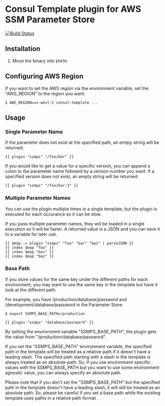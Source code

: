 # Consul Template plugin for AWS SSM Parameter Store

[![Build Status](https://travis-ci.com/stanimoto/consul-template-aws-ssmps.svg?branch=master)](https://travis-ci.com/stanimoto/consul-template-aws-ssmps)

## Installation

1. Move the binary into `$PATH`.

## Configuring AWS Region

If you want to set the AWS region via the environment variable, set the "AWS_REGION" to the region you want.

```shell
$ AWS_REGION=us-west-2 consul-template ...
```

## Usage

### Single Parameter Name

If the parameter does not exist at the specified path, an emtpy string will be returned.

```liquid
{{ plugin "ssmps" "/foo/bar" }}
```

If you would like to get a value for a specific version, you can append a colon to the parameter name followed by a version number you want. If a specified version does not exist, an empty string will be returned.

```liquid
{{ plugin "ssmps" "/foo/bar:3" }}
```

### Multiple Parameter Names

You can use the plugin multiple times in a single template, but the plugin is executed for each occurance so it can be slow.

If you pass multiple parameter names, they will be loaded in a single execution so it will be faster. A returned value is a JSON and you can save it to a variable for later use.

```liquid
{{ $map := plugin "ssmps" "foo" "bar" "baz" | parseJSON }}
{{ index $map "foo" }}
{{ index $map "bar" }}
{{ index $map "baz" }}
```

### Base Path

If you store values for the same key under the different paths for each environment, you may want to use the same key in the template but have it look at the different path.

For example, you have /production/database/password and /development/database/password in the Parameter Store.

```shell
$ export SSMPS_BASE_PATH=/production
```

```liquid
{{ plugin "ssmps" "database/password" }}
```

By setting the environment variable "SSMPS_BASE_PATH", the plugin gets the value from "/production/database/password".

If you set the "SSMPS_BASE_PATH" environment variable, the specified path in the template will be treated as a relative path if it doesn't have a leading slash. The specified path starting with a slash in the template is always treated as an absolute path. So, if you use environment specific values with the SSMPS_BASE_PATH but you want to use some environment agnostic value, you can always specify an absolute path.

Please note that if you don't set the "SSMPS_BASE_PATH" but the specified path in the template doesn't have a leading slash, it will still be treated as an absolute path. So, please be careful if you set a base path while the existing template uses paths in a relative path format.
